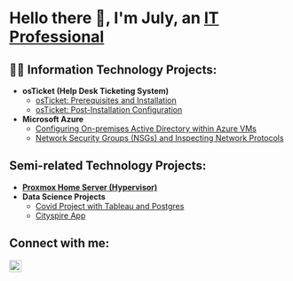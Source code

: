 <h1>Hello there 👋, I'm July, an <a href="https://linkedin.com/in/jckaizen">IT Professional</a></h1>

<h2>👨‍💻 Information Technology Projects:</h2>

- <b>osTicket (Help Desk Ticketing System)</b>
	- [osTicket: Prerequisites and Installation](https://github.com/jckaizen/osTicket-cycles/blob/main/prerequisties_and_installation/README.md)
	- [osTicket: Post-Installation Configuration](https://github.com/jckaizen/osTicket-cycles/blob/main/post_installation/README.md)
- <b>Microsoft Azure</b>
	- [Configuring On-premises Active Directory within Azure VMs](https://github.com/jckaizen/azure-ad-port/tree/main/ad)
	- [Network Security Groups (NSGs) and Inspecting Network Protocols](https://github.com/jckaizen/azure-ad-port/tree/main/network_analysis_and_nsgs)

<h2>Semi-related Technology Projects:</h2>

- <b>[Proxmox Home Server (Hypervisor)](https://github.com/jckaizen/prox-home-server)</b>
- <b>Data Science Projects</b>
	- [Covid Project with Tableau and Postgres](https://github.com/jckaizen/Covid-project)
	- [Cityspire App](https://github.com/jckaizen/PT17_cityspire-b-ds)

 <h2>Connect with me:</h2>

[<img align="left" alt="July | LinkedIn" width="22px" src="https://cdn.jsdelivr.net/npm/simple-icons@v3/icons/linkedin.svg" />][linkedin]

[linkedin]: https://linkedin.com/in/jckaizen
